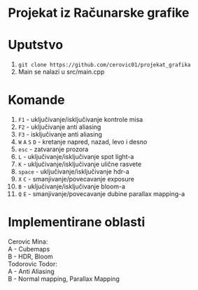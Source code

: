# Projekat iz Računarske grafike

# Uputstvo
1. `git clone https://github.com/cerovic01/projekat_grafika`
2. Main se nalazi u src/main.cpp

# Komande
1. `F1` - uključivanje/isključivanje kontrole misa
2. `F2` - uključivanje anti aliasing
3. `F3` - isključivanje anti aliasing
4. `W` `A` `S` `D` - kretanje napred, nazad, levo i desno
5. `esc` - zatvaranje prozora
6. `L` - uključivanje/isključivanje spot light-a
7. `K` - uključivanje/isključivanje ulične rasvete
8. `space` - uključivanje/isključivanje hdr-a
9. `X` `C` - smanjivanje/povecavanje exposure
10. `B` - uključivanje/isključivanje bloom-a
11. `Q` `E` - smanjivanje/povecavanje dubine parallax mapping-a

# Implementirane oblasti
Cerovic Mina:<br>
A - Cubemaps <br>
B - HDR, Bloom<br>
Todorovic Todor:<br> A - Anti Aliasing <br> B - Normal mapping, Parallax Mapping